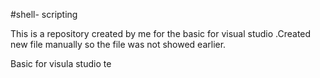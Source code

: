 #shell- scripting

This is a repository created by me for the basic for visual studio .Created new file manually so the file was not showed earlier.

Basic for visula studio te

